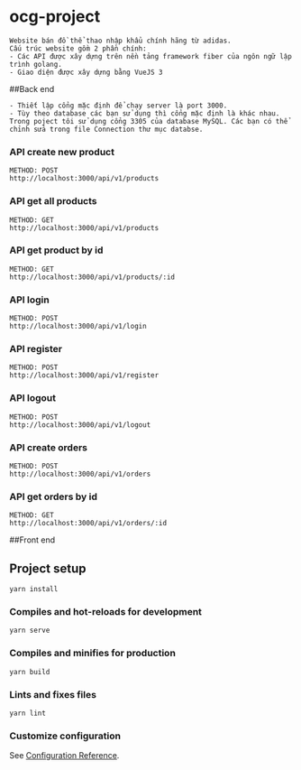 # ocg-project
```
Website bán đồ thể thao nhập khẩu chính hãng từ adidas.
Cấu trúc website gồm 2 phần chính: 
- Các API được xây dựng trên nền tảng framework fiber của ngôn ngữ lập trình golang.
- Giao diện được xây dựng bằng VueJS 3

```
##Back end 
```
- Thiết lập cổng mặc định để chạy server là port 3000.
- Tùy theo database các bạn sử dụng thì cổng mặc định là khác nhau. Trong poject tôi sử dụng cổng 3305 của database MySQL. Các bạn có thể chỉnh sửa trong file Connection thư mục databse.
```
### API create new product
```
METHOD: POST
http://localhost:3000/api/v1/products
```

### API get all products
```
METHOD: GET
http://localhost:3000/api/v1/products
``` 
### API get product by id
```
METHOD: GET
http://localhost:3000/api/v1/products/:id
``` 
### API login
```
METHOD: POST
http://localhost:3000/api/v1/login
``` 
### API register
```
METHOD: POST
http://localhost:3000/api/v1/register
``` 
### API logout
```
METHOD: POST
http://localhost:3000/api/v1/logout
``` 

### API create orders
```
METHOD: POST
http://localhost:3000/api/v1/orders
``` 
### API get orders by id
```
METHOD: GET
http://localhost:3000/api/v1/orders/:id
``` 

##Front end

## Project setup
```
yarn install
```

### Compiles and hot-reloads for development
```
yarn serve
```

### Compiles and minifies for production
```
yarn build
```

### Lints and fixes files
```
yarn lint
```

### Customize configuration
See [Configuration Reference](https://cli.vuejs.org/config/).
